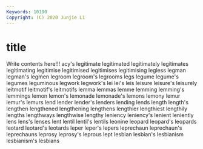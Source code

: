 ```yaml
---
Keywords: 10190
Copyright: (C) 2020 Junjie Li
---
```


# title

Write contents here!!!
acy's 
legitimate 
legitimated
legitimately 
legitimates 
legitimating 
legitimise 
legitimised 
legitimises 
legitimising 
legless 
legman 
legman's
legmen 
legroom 
legroom's 
legrooms 
legs 
legume 
legume's 
legumes 
leguminous 
legwork
legwork's 
lei 
lei's 
leis 
leisure 
leisure's 
leisurely 
leitmotif 
leitmotif's 
leitmotifs
lemma 
lemmas 
lemme 
lemming 
lemming's 
lemmings 
lemon 
lemon's 
lemonade 
lemonade's
lemons 
lemony 
lemur 
lemur's 
lemurs 
lend 
lender 
lender's 
lenders 
lending
lends 
length 
length's 
lengthen 
lengthened 
lengthening 
lengthens 
lengthier 
lengthiest 
lengthily
lengths 
lengthways 
lengthwise 
lengthy 
leniency 
leniency's 
lenient 
leniently 
lens 
lens's
lenses 
lent 
lentil 
lentil's 
lentils 
leonine 
leopard 
leopard's 
leopards 
leotard
leotard's 
leotards 
leper 
leper's 
lepers 
leprechaun 
leprechaun's 
leprechauns 
leprosy 
leprosy's
leprous 
lept 
lesbian 
lesbian's 
lesbianism 
lesbianism's 
lesbians 
